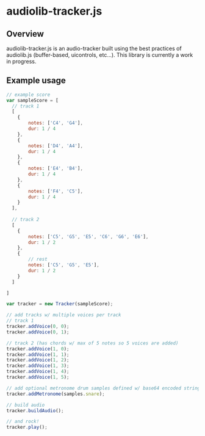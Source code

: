 # audiolib-tracker.js
## Overview

audiolib-tracker.js is an audio-tracker built using the best practices of audiolib.js (buffer-based, uicontrols, etc...). This library is currently a work in progress.

## Example usage

```javascript
// example score
var sampleScore = [
  // track 1
  [
    {
        notes: ['C4', 'G4'],
        dur: 1 / 4
    },
    {
        notes: ['D4', 'A4'],
        dur: 1 / 4
    },
    {
        notes: ['E4', 'B4'],
        dur: 1 / 4
    },
    {
        notes: ['F4', 'C5'],
        dur: 1 / 4
    }
  ],
  
  // track 2
  [
    {
        notes: ['C5', 'G5', 'E5', 'C6', 'G6', 'E6'],
        dur: 1 / 2
    },
    {
        // rest
        notes: ['C5', 'G5', 'E5'],
        dur: 1 / 2
    }
  ]

]


``` 

```javascript
var tracker = new Tracker(sampleScore);

// add tracks w/ multiple voices per track
// track 1
tracker.addVoice(0, 0);
tracker.addVoice(0, 1);

// track 2 (has chords w/ max of 5 notes so 5 voices are added)
tracker.addVoice(1, 0);
tracker.addVoice(1, 1);
tracker.addVoice(1, 2);
tracker.addVoice(1, 3);
tracker.addVoice(1, 4);
tracker.addVoice(1, 5);

// add optional metronome drum samples defined w/ base64 encoded string
tracker.addMetronome(samples.snare);

// build audio
tracker.buildAudio();

// and rock!
tracker.play();
```